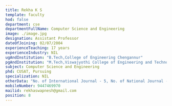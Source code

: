 ```yaml
---
title: Rekha K S
template: faculty
hod: false
department: cse
departmentFullName: Computer Science and Engineering
image: ./image.jpg
designation: Assistant Professor
dateOfJoining: 02/07/2004
experienceTeaching: 17 years 
experienceIndustry: NIL
ugAndInstitution: "B.Tech,College of Engineering Chengannur"
pgAndInstitution: "M.Tech,Viswajyothi College of Engineering and Technology, MG University"
subject: Computer Science and Engineering
phd: CUSAT, Pursuing
specialization: NIL 
otherData: "No. of International Journal - 5, No. of National Journal - 3, No. of International Conferences - 3, No.of national conferences - 2"
mobileNumber: 9447469970 
mailid: rekhaswapnesh@gmail.com
position: 8
---
```


